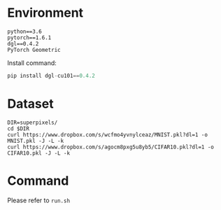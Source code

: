 # Environment
```shell
python==3.6
pytorch==1.6.1
dgl==0.4.2
PyTorch Geometric
```

Install command:
```python
pip install dgl-cu101==0.4.2
```
# Dataset
```
DIR=superpixels/
cd $DIR
curl https://www.dropbox.com/s/wcfmo4yvnylceaz/MNIST.pkl?dl=1 -o MNIST.pkl -J -L -k
curl https://www.dropbox.com/s/agocm8pxg5u8yb5/CIFAR10.pkl?dl=1 -o CIFAR10.pkl -J -L -k
```
# Command
Please refer to `run.sh`
